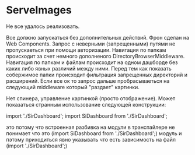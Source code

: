 # ServeImages

Не все удалось реализовать.

Все должно запускаться без дополнительных действий.
Фрон сделан на Web Components. 
Запрос с неверными (запрещенными) путями не пропускаеться при помощи авторизации.
Навигация по папкам происходит за счет немного дополненого DirectoryBrowserMiddleware.
Навигация по папкам и файлам происходит на одном дашборде без каких либо явных различий между ними.
Перед тем как показать собержимое папки происходит фильтрация запрещенных директорий и расширений.
Если все ок то запрос дальше пробрасываеться на следующий middleware который "раздает" картинки.

Нет спинера, управление картинкой (просто отображение).
Может показаться странным использование следующей конструкции:

import './SirDashboard';
import SiDashboard from './SirDashboard';

это потому что встроенная разбивка на модули в транспайлере не понимает что это (import SiDashboard from './SirDashboard';) модуль и пэтому приходиться явно указывать что есть зависимость на файл (import './SirDashboard';)
